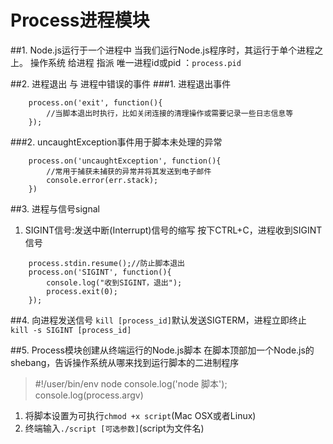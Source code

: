 # Process进程模块
##1. Node.js运行于一个进程中
当我们运行Node.js程序时，其运行于单个进程之上。
操作系统 给进程 指派 唯一进程id或pid ：`process.pid`

##2. 进程退出 与 进程中错误的事件
###1. 进程退出事件

```javsscript
	process.on('exit', function(){
		//当脚本退出时执行，比如关闭连接的清理操作或需要记录一些日志信息等
	});
```
###2. uncaughtException事件用于脚本未处理的异常

```javsscript
	process.on('uncaughtException', function(){
		//常用于捕获未捕获的异常并将其发送到电子邮件
		console.error(err.stack);
	})
```

##3. 进程与信号signal
1. SIGINT信号:发送中断(Interrupt)信号的缩写
按下CTRL+C，进程收到SIGINT信号

```javsscript
	process.stdin.resume();//防止脚本退出
	process.on('SIGINT', function(){
		console.log("收到SIGINT，退出");
		process.exit(0);
	});
```
##4. 向进程发送信号
`kill [process_id]`默认发送SIGTERM，进程立即终止
`kill -s SIGINT [process_id]`

##5. Process模块创建从终端运行的Node.js脚本
在脚本顶部加一个Node.js的shebang，告诉操作系统从哪来找到运行脚本的二进制程序
>	\#!/user/bin/env node
>	console.log('node 脚本');
>	console.log(process.argv)

1. 将脚本设置为可执行`chmod +x script`(Mac OSX或者Linux)
2. 终端输入`./script [可选参数]`(script为文件名)
